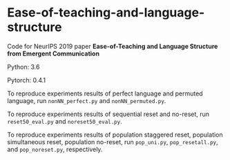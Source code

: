 # Ease-of-teaching-and-language-structure
Code for NeurIPS 2019 paper **Ease-of-Teaching and Language Structure from Emergent Communication**

Python: 3.6

Pytorch: 0.4.1

To reproduce experiments results of perfect language and permuted language, run `nonNN_perfect.py` and `nonNN_permuted.py`.

To reproduce experiments results of sequential reset and no-reset, run `reset50_eval.py` and `noreset50_eval.py`.

To reproduce experiments results of population staggered reset, population simultaneous reset, population no-reset, run `pop_uni.py`, `pop_resetall.py`, and `pop_noreset.py`, respectively.

